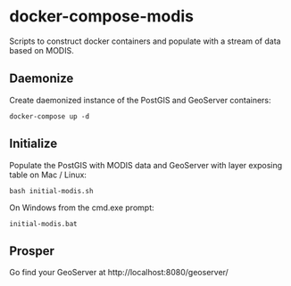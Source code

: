# docker-compose-modis
Scripts to construct docker containers and populate with a stream of data based on MODIS.

## Daemonize
Create daemonized instance of the PostGIS and GeoServer containers:

```docker-compose up -d```

## Initialize
Populate the PostGIS with MODIS data and GeoServer with layer exposing table on Mac / Linux:

```bash initial-modis.sh```

On Windows from the cmd.exe prompt:

```initial-modis.bat```


## Prosper
Go find your GeoServer at http://localhost:8080/geoserver/


